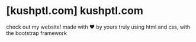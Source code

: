 # [kushptl.com] kushptl.com

check out my website! made with ❤ by yours truly using html and css, with the bootstrap framework
